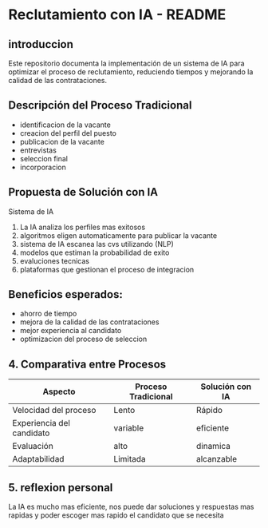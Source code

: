 # Reclutamiento con IA - README

## introduccion
Este repositorio documenta la implementación de un sistema de IA para optimizar el proceso de reclutamiento, reduciendo tiempos y mejorando la calidad de las contrataciones.

## Descripción del Proceso Tradicional

- identificacion de la vacante
- creacion del perfil del puesto
- publicacion de la vacante
- entrevistas
- seleccion final
- incorporacion

## Propuesta de Solución con IA
Sistema de IA 

1. La IA analiza los perfiles mas exitosos
2. algoritmos eligen automaticamente para publicar la vacante
3. sistema de IA escanea las cvs utilizando (NLP)
4. modelos que estiman la probabilidad de exito 
5. evaluciones tecnicas 
6. plataformas que gestionan el proceso de integracion

## Beneficios esperados:
- ahorro de tiempo
- mejora de la calidad de las contrataciones
- mejor experiencia al candidato
- optimizacion del proceso de seleccion 

## 4. Comparativa entre Procesos
| Aspecto                    | Proceso Tradicional                                    | Solución con IA                         |
|----------------------------|------------------------------------------------------- |-----------------------------------------|
| Velocidad del proceso      | Lento                                                  | Rápido                                  |
| Experiencia del candidato  | variable                                               | eficiente                               |
| Evaluación                 | alto                                                   | dinamica                                |
| Adaptabilidad              | Limitada                                               | alcanzable                              |

## 5. reflexion personal
La IA es mucho mas eficiente, nos puede dar soluciones y respuestas mas rapidas y poder escoger mas rapido el candidato que se necesita 
